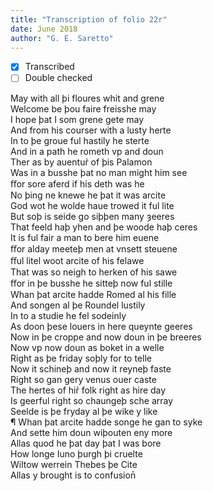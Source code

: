 ```yaml
---
title: "Transcription of folio 22r"
date: June 2018
author: "G. E. Saretto"
---
```


- [x] Transcribed
- [ ] Double checked

May with all þi floures whit and grene  
Welcome be þou faire freisshe may  
I hope þat I som grene gete may  
And from his courser with a lusty herte  
In to þe groue ful hastily he sterte  
And in a path he rometh vp and doun  
Ther as by auentur̉ of þis Palamon  
Was in a busshe þat no man might him see  
ﬀor sore aferd if his deth was he  
No þing ne knewe he þat it was arcite  
God wot he wolde haue trowed it ful lite  
But soþ is seide go siþþen many ȝeeres  
That feeld haþ yhen and þe woode haþ ceres  
It is ful fair a man to bere him euene  
ﬀor alday meeteþ men at vnsett steuene  
ﬀul litel woot arcite of his felawe  
That was so neigh to herken of his sawe  
ﬀor in þe busshe he sitteþ now ful stille  
Whan þat arcite hadde Romed al his fille  
And songen al þe Roundel lustily  
In to a studie he fel sodeinly  
As doon þese louers in here queynte geeres  
Now in þe croppe and now doun in þe breeres  
Now vp now doun as boket in a welle  
Right as þe friday soþly for to telle  
Now it schineþ and now it reyneþ faste  
Right so gan gery venus ouer caste  
The hertes of hir̉ folk right as hire day  
Is geerful right so chaungeþ sche array  
Seelde is þe fryday al þe wike y like  
¶ Whan þat arcite hadde songe he gan to syke  
And sette him doun wiþouten eny more  
Allas quod he þat day þat I was bore  
How longe Iuno þurgh þi cruelte  
Wiltow werrein Thebes þe Cite  
Allas y brought is to confusion̄  
